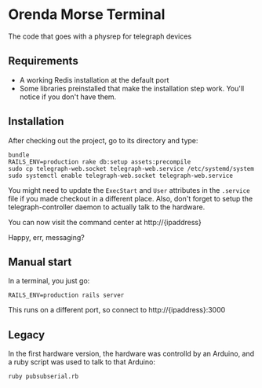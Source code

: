 Orenda Morse Terminal
=====================

The code that goes with a physrep for telegraph devices

Requirements
------------
* A working Redis installation at the default port
* Some libraries preinstalled that make the installation step work. You'll notice if you don't have them.

Installation
------------
After checking out the project, go to its directory and type:
```
bundle
RAILS_ENV=production rake db:setup assets:precompile
sudo cp telegraph-web.socket telegraph-web.service /etc/systemd/system
sudo systemctl enable telegraph-web.socket telegraph-web.service
```

You might need to update the `ExecStart` and `User` attributes in the
`.service` file if you made checkout in a different place. Also, don't forget
to setup the telegraph-controller daemon to actually talk to the hardware.

You can now visit the command center at http://{ipaddress}

Happy, err, messaging?

Manual start
------------
In a terminal, you just go:
```
RAILS_ENV=production rails server
```

This runs on a different port, so connect to http://{ipaddress}:3000

Legacy
------
In the first hardware version, the hardware was controlld by an Arduino, and a
ruby script was used to talk to that Arduino:

```
ruby pubsubserial.rb
```
